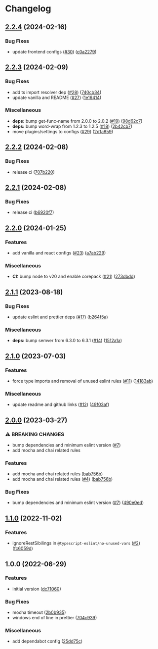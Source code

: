 # Changelog

## [2.2.4](https://github.com/ChainSafe/eslint-config/compare/v2.2.3...v2.2.4) (2024-02-16)


### Bug Fixes

* update frontend configs ([#30](https://github.com/ChainSafe/eslint-config/issues/30)) ([c0a2279](https://github.com/ChainSafe/eslint-config/commit/c0a2279409e9f4d14aeef51b302d71d63f5b503c))

## [2.2.3](https://github.com/ChainSafe/eslint-config/compare/v2.2.2...v2.2.3) (2024-02-09)


### Bug Fixes

* add ts import resolver dep ([#28](https://github.com/ChainSafe/eslint-config/issues/28)) ([740cb34](https://github.com/ChainSafe/eslint-config/commit/740cb3434e9d33cc5371c55e01a35aa90312ab66))
* update vanilla and README ([#27](https://github.com/ChainSafe/eslint-config/issues/27)) ([1e16414](https://github.com/ChainSafe/eslint-config/commit/1e16414cbd051861fc067469bd7de80838a50d92))


### Miscellaneous

* **deps:** bump get-func-name from 2.0.0 to 2.0.2 ([#19](https://github.com/ChainSafe/eslint-config/issues/19)) ([98d62c7](https://github.com/ChainSafe/eslint-config/commit/98d62c767d44bcbadf00d2f30c77f1f061e1b3ad))
* **deps:** bump word-wrap from 1.2.3 to 1.2.5 ([#18](https://github.com/ChainSafe/eslint-config/issues/18)) ([2b42cb7](https://github.com/ChainSafe/eslint-config/commit/2b42cb783f84d76f232610c8d9f86ee08d1e0725))
* move plugins/settings to configs ([#29](https://github.com/ChainSafe/eslint-config/issues/29)) ([2d1a859](https://github.com/ChainSafe/eslint-config/commit/2d1a8595fe559ee30d76dce4d107b6d6fc4ca8b3))

## [2.2.2](https://github.com/ChainSafe/eslint-config/compare/v2.2.1...v2.2.2) (2024-02-08)


### Bug Fixes

* release ci ([707b220](https://github.com/ChainSafe/eslint-config/commit/707b220e84995c7b2f47f514b11c205b5f8b82ea))

## [2.2.1](https://github.com/ChainSafe/eslint-config/compare/v2.2.0...v2.2.1) (2024-02-08)


### Bug Fixes

* release ci ([b6920f7](https://github.com/ChainSafe/eslint-config/commit/b6920f76bf5da58b6872a83df11b38ad3320eaff))

## [2.2.0](https://github.com/ChainSafe/eslint-config/compare/v2.1.1...v2.2.0) (2024-01-25)


### Features

* add vanilla and react configs ([#23](https://github.com/ChainSafe/eslint-config/issues/23)) ([a7ab229](https://github.com/ChainSafe/eslint-config/commit/a7ab2291c9307016a43e5de5778aab922f02a1e0))


### Miscellaneous

* **CI:** bump node to v20 and enable corepack ([#21](https://github.com/ChainSafe/eslint-config/issues/21)) ([273dbdd](https://github.com/ChainSafe/eslint-config/commit/273dbdd926e2aaa82bd5b18c23ef6fd6acaeab1e))

## [2.1.1](https://github.com/ChainSafe/eslint-config/compare/v2.1.0...v2.1.1) (2023-08-18)


### Bug Fixes

* update eslint and prettier deps ([#17](https://github.com/ChainSafe/eslint-config/issues/17)) ([b264f5a](https://github.com/ChainSafe/eslint-config/commit/b264f5a23391d997e7ac6025d4c296225966bee8))


### Miscellaneous

* **deps:** bump semver from 6.3.0 to 6.3.1 ([#14](https://github.com/ChainSafe/eslint-config/issues/14)) ([1512a1a](https://github.com/ChainSafe/eslint-config/commit/1512a1abc8ec698d9d06eee7a3cd54775ea977ba))

## [2.1.0](https://github.com/ChainSafe/eslint-config/compare/v2.0.0...v2.1.0) (2023-07-03)


### Features

* force type imports and removal of unused eslint rules ([#11](https://github.com/ChainSafe/eslint-config/issues/11)) ([14183ab](https://github.com/ChainSafe/eslint-config/commit/14183ab95b087dddaa097d6b989ba1c27eae8a1b))


### Miscellaneous

* update readme and github links ([#12](https://github.com/ChainSafe/eslint-config/issues/12)) ([49f03af](https://github.com/ChainSafe/eslint-config/commit/49f03afea3da4eb2fea7e13ffaf8896cfde75a27))

## [2.0.0](https://github.com/ChainSafe/eslint-config/compare/v1.1.0...v2.0.0) (2023-03-27)


### ⚠ BREAKING CHANGES

* bump dependencies and minimum eslint version ([#7](https://github.com/ChainSafe/eslint-config/issues/7))
* add mocha and chai related rules

### Features

* add mocha and chai related rules ([bab756b](https://github.com/ChainSafe/eslint-config/commit/bab756b901be3364574d23eb5621dad96959f5e5))
* add mocha and chai related rules ([#4](https://github.com/ChainSafe/eslint-config/issues/4)) ([bab756b](https://github.com/ChainSafe/eslint-config/commit/bab756b901be3364574d23eb5621dad96959f5e5))


### Bug Fixes

* bump dependencies and minimum eslint version ([#7](https://github.com/ChainSafe/eslint-config/issues/7)) ([490e0ed](https://github.com/ChainSafe/eslint-config/commit/490e0ed14bef84ae94a72f8707341b9298cca05a))

## [1.1.0](https://github.com/ChainSafe/eslint-config/compare/v1.0.0...v1.1.0) (2022-11-02)


### Features

* ignoreRestSibilings in `@typescript-eslint/no-unused-vars` ([#2](https://github.com/ChainSafe/eslint-config/issues/2)) ([fc6059d](https://github.com/ChainSafe/eslint-config/commit/fc6059dd6cb088f55f277d63a13d373eddd1ae9e))

## 1.0.0 (2022-06-29)


### Features

* initial version ([dc71060](https://github.com/ChainSafe/shared-eslint-config/commit/dc71060d6b551bbc1dc36ea8c3a3944b883b6666))


### Bug Fixes

* mocha timeout ([2b0b935](https://github.com/ChainSafe/shared-eslint-config/commit/2b0b935dc8aa5579cafa0516b826359808e628ae))
* windows end of line in prettier ([704c939](https://github.com/ChainSafe/shared-eslint-config/commit/704c939edc059e0b194d46dbd2087e73f89a32f4))


### Miscellaneous

* add dependabot config ([25dd75c](https://github.com/ChainSafe/shared-eslint-config/commit/25dd75c739964239d98158b73a3b074bde7bb26d))
